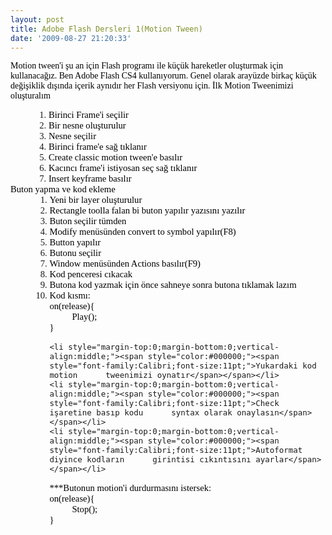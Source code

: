 ```yaml
---
layout: post
title: Adobe Flash Dersleri 1(Motion Tween)
date: '2009-08-27 21:20:33'
---
```


<span style="font-family:arial black,avant garde;color:#000000;">Motion tween'i şu an için Flash programı ile küçük hareketler oluşturmak için kullanacağız. Ben Adobe Flash CS4 kullanıyorum. Genel olarak arayüzde birkaç küçük değişiklik dışında içerik aynıdır her Flash versiyonu için. İlk Motion Tweenimizi oluşturalım</span><span style="color:#000000;"> </span>
<ol style="margin-left:.375in;direction:ltr;unicode-bidi:embed;margin-top:0;margin-bottom:0;font-family:Calibri;font-size:11pt;" type="1">
	<li style="margin-top:0;margin-bottom:0;vertical-align:middle;"><span style="color:#000000;"><span style="font-family:Calibri;font-size:11pt;">Birinci Frame'i seçilir</span></span></li>
	<li style="margin-top:0;margin-bottom:0;vertical-align:middle;"><span style="color:#000000;"><span style="font-family:Calibri;font-size:11pt;">Bir nesne oluşturulur</span></span></li>
	<li style="margin-top:0;margin-bottom:0;vertical-align:middle;"><span style="color:#000000;"><span style="font-family:Calibri;font-size:11pt;">Nesne seçilir</span></span></li>
	<li style="margin-top:0;margin-bottom:0;vertical-align:middle;"><span style="color:#000000;"><span style="font-family:Calibri;font-size:11pt;">Birinci frame'e sağ tıklanır</span></span></li>
	<li style="margin-top:0;margin-bottom:0;vertical-align:middle;"><span style="color:#000000;"><span style="font-family:Calibri;font-size:11pt;">Create classic motion tween'e basılır</span></span></li>
	<li style="margin-top:0;margin-bottom:0;vertical-align:middle;"><span style="color:#000000;"><span style="font-family:Calibri;font-size:11pt;"><span> </span>Kacıncı frame'i istiyosan seç sağ tıklanır</span></span></li>
	<li style="margin-top:0;margin-bottom:0;vertical-align:middle;"><span style="color:#000000;"><span style="font-family:Calibri;font-size:11pt;">Insert keyframe basılır</span></span></li>
</ol>
<p style="font-family:Calibri;font-size:11pt;margin:0;"></p>
<p style="font-family:Calibri;font-size:11pt;margin:0;"><span style="color:#000000;"><span style="font-family:Calibri;font-size:11pt;">Buton yapma ve kod ekleme</span></span></p>

<ol style="margin-left:.3902in;direction:ltr;unicode-bidi:embed;margin-top:0;margin-bottom:0;font-family:Calibri;font-size:11pt;">
	<li style="margin-top:0;margin-bottom:0;vertical-align:middle;"><span style="color:#000000;"><span style="font-family:Calibri;font-size:11pt;">Yeni bir layer oluşturulur</span></span></li>
	<li style="margin-top:0;margin-bottom:0;vertical-align:middle;"><span style="color:#000000;"><span style="font-family:Calibri;font-size:11pt;">Rectangle toolla falan bi      buton yapılır yazısını yazılır</span></span></li>
	<li style="margin-top:0;margin-bottom:0;vertical-align:middle;"><span style="color:#000000;"><span style="font-family:Calibri;font-size:11pt;">Buton seçilir tümden</span></span></li>
	<li style="margin-top:0;margin-bottom:0;vertical-align:middle;"><span style="color:#000000;"><span style="font-family:Calibri;font-size:11pt;">Modify menüsünden convert to      symbol yapılır(F8)</span></span></li>
	<li style="margin-top:0;margin-bottom:0;vertical-align:middle;"><span style="color:#000000;"><span style="font-family:Calibri;font-size:11pt;">Button yapılır</span></span></li>
	<li style="margin-top:0;margin-bottom:0;vertical-align:middle;"><span style="color:#000000;"><span style="font-family:Calibri;font-size:11pt;">Butonu seçilir</span></span></li>
	<li style="margin-top:0;margin-bottom:0;vertical-align:middle;"><span style="color:#000000;"><span style="font-family:Calibri;font-size:11pt;">Window menüsünden Actions      basılır(F9)</span></span></li>
	<li style="margin-top:0;margin-bottom:0;vertical-align:middle;"><span style="color:#000000;"><span style="font-family:Calibri;font-size:11pt;">Kod penceresi cıkacak</span></span></li>
	<li style="margin-top:0;margin-bottom:0;vertical-align:middle;"><span style="color:#000000;"><span style="font-family:Calibri;font-size:11pt;">Butona kod yazmak için önce      sahneye sonra butona tıklamak lazım</span></span></li>
	<li style="margin-top:0;margin-bottom:0;vertical-align:middle;"><span style="color:#000000;"><span style="font-family:Calibri;font-size:11pt;">Kod kısmı:</span></span></li>
<p style="font-family:Calibri;font-size:11pt;margin:0;"><span style="color:#000000;">on(release){</span></p>
<p style="font-family:Calibri;font-size:11pt;margin:0 0 0 .375in;"><span style="color:#000000;">Play();</span></p>
<p style="font-family:Calibri;font-size:11pt;margin:0;"><span style="color:#000000;">}</span></p>

	<li style="margin-top:0;margin-bottom:0;vertical-align:middle;"><span style="color:#000000;"><span style="font-family:Calibri;font-size:11pt;">Yukardaki kod motion      tweenimizi oynatır</span></span></li>
	<li style="margin-top:0;margin-bottom:0;vertical-align:middle;"><span style="color:#000000;"><span style="font-family:Calibri;font-size:11pt;">Check işaretine basıp kodu      syntax olarak onaylasın</span></span></li>
	<li style="margin-top:0;margin-bottom:0;vertical-align:middle;"><span style="color:#000000;"><span style="font-family:Calibri;font-size:11pt;">Autoformat diyince kodların      girintisi cıkıntısını ayarlar</span></span></li>
<p style="font-family:Calibri;font-size:11pt;margin:0;"><span style="color:#000000;">
</span>
<p style="font-family:Calibri;font-size:11pt;margin:0;"><span style="color:#000000;">***Butonun motion'i  durdurmasını istersek:</span></p>
<p style="font-family:Calibri;font-size:11pt;margin:0;"><span style="color:#000000;">on(release){</span></p>
<p style="font-family:Calibri;font-size:11pt;margin:0 0 0 .375in;"><span style="color:#000000;">Stop();</span></p>
<p style="font-family:Calibri;font-size:11pt;margin:0;"><span style="color:#000000;">}</span></p>
</ol>
